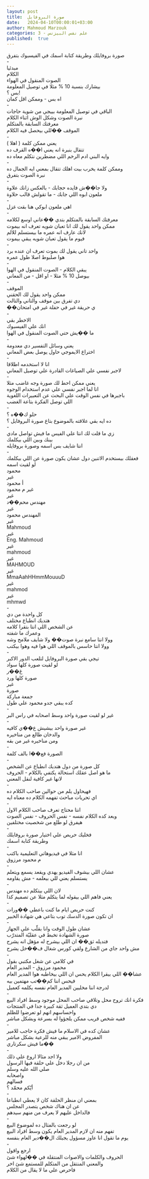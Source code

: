 ```yaml
---
layout: post
title:  صورة البروفايل
date:   2024-04-10T00:00:01+03:00
author: Mahmoud Marzouk
categories: 3 - علم نفس البيزنس
published:  true
---
```

صورة بروفايلك وطريقة كتابة اسمك في الفيسبوك بتفرق\
-\
مبدئيا\
الكلام\
الصوت المنقول في الهواء\
بيشارك بنسبة 10 % مثلا في توصيل المعلومة\
بس ؟!\
اه بس - وممكن اقل كمان\
-\
الباقي في توصيل المعلومة بييجي من شوية حاجات\
نبرة الصوت وشكل الوش اثناء الكلام\
معرفتك السابقة بالمتكلم\
الموقف ��للي بيحصل فيه الكلام\
-\
يعني ممكن كلمة ( اهلا )\
تتقال بنبرة انه يعني ا��ه القرف ده\
وايه البني ادم الرخم اللي مضطرين نتكلم معاه ده\
-\
وممكن كلمة يخرب بيت اهلك تتقال بمعني ايه الجمال ده\
نبرة الصوت بتفرق\
-\
ولا جا��ش فايده حجابك - بالعكس زانك علاوة\
ملعون ابوه اللي جابك - ما تقولش قالب حلاوة\
-\
اهي ملعون ابوكي هنا بقت غزل\
-\
معرفتك السابقة بالمتكلم بتدي ��عاني اوسع لكلامه\
ممكن واحد يقول لك انا تعبان شويه تعرف انه بيموت\
لانك عارف انه عمره ما بيستسلم للالم\
فيوم ما يقول تعبان شويه يبقي بيموت\
-\
واحد تاني يقول لك بموت تعرف ان عنده برد\
هوا صلبوط اصلا طول عمره\
-\
يبقي الكلام - الصوت المنقول في الهوا\
بيوصل 10 % مثلا - او اقل - من المعاني\
-\
الموقف\
ممكن واحد يقول لك الحقني\
دي تفرق بين موقف والتاني والتالت\
��ي حريقة غير في حفلة غير في امتحان\
-\
الاخطر بقي\
انك علي الفيسبوك\
ما ��يش حتي الصوت المنقول في الهوا\
-\
يعني وسائل التفسير دي معدومة\
اختراع الايموجي حاول يوصل بعض المعاني\
-\
انا لا استخدمه اطلاقا\
لاجبر نفسي علي الصياغات القادرة علي توصيل المعاني\
-\
يعني ممكن احط لك صورة وجه غاضب مثلا\
انا لما اجبر نفسي علي عدم استخدام الوجوه\
باجبرها في نفس الوقت علي البحث عن التعبيرات اللغوية\
اللي توصل الفكرة بتاعة الغضب\
-\
حلو ك��ه ؟\
ده ايه بقي علاقته بالموضوع بتاع صورة البروفايل ؟\
-\
زي ما قلت لك انتا علي الفيس ما فيش تواصل مادي\
بينك وبين اللي بيكلمك\
انتا شايف بس اسمه وصورة بروفايله\
-\
فعقلك بيستخدم الاتنين دول عشان يكون صورة عن اللي بيكلمك\
لو لقيت اسمه\
محمود\
غير\
أ محمود\
غير م محمود\
غير\
مهندس محم��د\
غير\
المهندس محمود\
غير\
Mahmoud\
غير\
Eng. Mahmoud\
غير\
mahmoud\
غير\
MAHMOUD\
غير\
MmaAahHHmmMouuuD\
غير\
mahmod\
غير\
mhmwd\
-\
كل واحدة من دي\
هتديك انطباع مختلف\
عن الشخص اللي انتا بتقرا كلامه\
وعمرك ما شفته\
وولا انتا سامع نبرة صوت�� ولا شايف ملامح وشه\
وولا انتا حاسس بالموقف اللي هوا فيه وهوا بيكتب\
-\
تيجي بقي صورة البروفايل لتلعب الدور الاكبر\
لو لقيت صورة كلها سواد\
غ��ر\
صورة كلها ورد\
غير\
صورة\
جمعة مباركة\
كده يبقي جدو محمود علي طول\
-\
غير لو لقيت صورة واحد وسط اصحابه في راس البر\
-\
غير صورة واحد بيشيش ع��ي كافيه\
والدخان طالع من مناخيره\
ومن مناخيره غير من بقه\
-\
الصورة فع��ا بالف كلمة\
-\
كل صورة من دول هتديك انطباع عن الشخص\
ما هو اصل عقلك استحالة يكتفي بالكلام - الحروف\
لانها غير كافية لنقل المعني\
-\
فهيحاول يلم من حوالين صاحب الكلام ده\
اي تحريات مباحث تفهمه الكلام ده معناه ايه\
-\
انتا محتاج تعرف صاحب الكلام الاول\
وبعد كده الكلام نفسه - نفس الحروف - نفس الصوت\
هيفرق لو طلع من شخصيت مختلفين\
-\
فخليك حريص علي اختيار صورة بروفايلك\
وطريقة كتابة اسمك\
-\
انا مثلا في فيديوهاتي التعليمية باكتب\
م محمود مرزوق\
-\
عشان اللي بيشوف الفيديو يهدي ويقعد يسمع ويتعلم\
يستسلم يعني للي بيعلمه - مش يقاومه\
-\
لان اللي بيتكلم ده مهندس\
يعني فاهم اللي بيقوله لما يتكلم مثلا عن تصميم كذا\
-\
كنت حريص ايام ما كنت باعطي ��ورات\
ان تكون صورة الدسك توب بتاعي هي شهادة الخبير\
-\
عشان طول الوقت وانا بقلّب علي الجهاز\
صورة الشهادة تخبط في عقليّة المتدرّب\
فتديله ثق�� ان اللي بيشرح له مؤهل انه يشرح\
مش واحد جاي من الشارع ولقي كورس شغال ف��خل يشرح\
-\
في كلامي عن شغل مكتبي بقول\
محمود مرزوق - المدير العام\
عشا�� اللي بيقرا الكلام يحس ان اللي بيخاطبه هوا المدير
العام\
فيحس اننا كم��تب مهتمين بيه\
لدرجة اننا مخليين المدير العام نفسه يكلمه كعميل\
-\
فكرة انك تروح محل وتلاقي صاحب المحل موجود وسط افراد البيع\
دي بتدي العميل ثقة كبيرة جدا في المنتجات\
واحساسهم انهم لو تعرضوا للظلم\
ففيه شخص قريب ممكن يلجؤوا له بسرعة وبشكل مباشر\
-\
عشان كده في الاسلام ما فيش فكرة حاجب للامير\
المفروض الامير يبقي منه للرعية بشكل مباشر\
ما فيش سكرتاري��\
-\
ولا اجد مثالا اروع علي ذلك\
من ان رجلا دخل علي حلقة فيها الرسول\
صلي الله عليه وسلم\
واصحابه\
فسالهم\
أيّكم محمّد ؟\
-\
بمعني ان منظر الحلقة كان لا يعطي انطباعا\
عن ان هناك شخص يتصدر المجلس\
فالداخل عليهم لا يعرف من منهم سيدهم\
-\
لو رجعت بالمثال ده لموضوع البيع\
تفهم منه ان لازم المدير العام يكون وسط افراد البيع\
يوم ما تقول انا عاوز مسؤول يجيلك ال��دير العام بنفسه\
-\
ارجع واقول\
الحروف والكلمات والاصوات المنتقلة في ��لهواء شئ\
والمعني المنتقل من المتكلم للمستمع شئ اخر\
فاحرص علي ما لا يقال من الكلام
